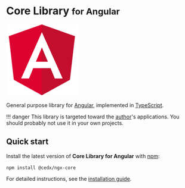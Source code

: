 # Core Library <small>for Angular</small>
![Angular](img/angular.png)

General purpose library for [Angular](https://angular.io), implemented in [TypeScript](https://www.typescriptlang.org).

!!! danger
    This library is targeted toward the [author](https://belin.io)'s applications.
    You should probably not use it in your own projects.

## Quick start
Install the latest version of **Core Library for Angular** with [npm](https://www.npmjs.com):

```shell
npm install @cedx/ngx-core
```

For detailed instructions, see the [installation guide](installation.md).
